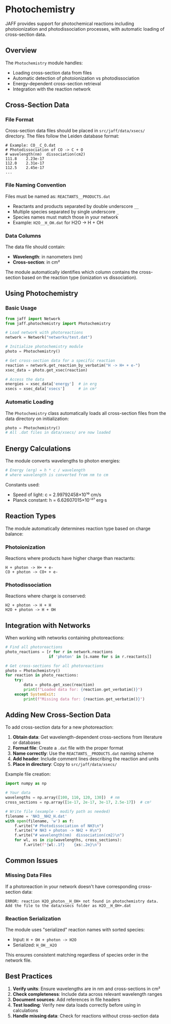 # Photochemistry

JAFF provides support for photochemical reactions including photoionization and photodissociation processes, with automatic loading of cross-section data.

## Overview

The `Photochemistry` module handles:
- Loading cross-section data from files
- Automatic detection of photoionization vs photodissociation
- Energy-dependent cross-section retrieval
- Integration with the reaction network

## Cross-Section Data

### File Format

Cross-section data files should be placed in `src/jaff/data/xsecs/` directory. The files follow the Leiden database format:

```
# Example: CO__C_O.dat
# Photodissociation of CO -> C + O
# wavelength(nm)  dissociation(cm2)
111.8    2.23e-17
112.0    2.31e-17
112.5    2.45e-17
...
```

### File Naming Convention

Files must be named as: `REACTANTS__PRODUCTS.dat`

- Reactants and products separated by double underscore `__`
- Multiple species separated by single underscore `_`
- Species names must match those in your network
- Example: `H2O__H_OH.dat` for H2O → H + OH

### Data Columns

The data file should contain:
- **Wavelength**: in nanometers (nm)
- **Cross-section**: in cm²

The module automatically identifies which column contains the cross-section based on the reaction type (ionization vs dissociation).

## Using Photochemistry

### Basic Usage

```python
from jaff import Network
from jaff.photochemistry import Photochemistry

# Load network with photoreactions
network = Network("networks/test.dat")

# Initialize photochemistry module
photo = Photochemistry()

# Get cross-section data for a specific reaction
reaction = network.get_reaction_by_verbatim("H -> H+ + e-")
xsec_data = photo.get_xsec(reaction)

# Access the data
energies = xsec_data['energy']  # in erg
xsecs = xsec_data['xsecs']      # in cm²
```

### Automatic Loading

The `Photochemistry` class automatically loads all cross-section files from the data directory on initialization:

```python
photo = Photochemistry()
# All .dat files in data/xsecs/ are now loaded
```

## Energy Calculations

The module converts wavelengths to photon energies:

```python
# Energy (erg) = h * c / wavelength
# where wavelength is converted from nm to cm
```

Constants used:
- Speed of light: c = 2.99792458×10¹⁰ cm/s
- Planck constant: h = 6.62607015×10⁻²⁷ erg·s

## Reaction Types

The module automatically determines reaction type based on charge balance:

### Photoionization
Reactions where products have higher charge than reactants:
```
H + photon -> H+ + e-
CO + photon -> CO+ + e-
```

### Photodissociation
Reactions where charge is conserved:
```
H2 + photon -> H + H
H2O + photon -> H + OH
```

## Integration with Networks

When working with networks containing photoreactions:

```python
# Find all photoreactions
photo_reactions = [r for r in network.reactions 
                   if 'photon' in [s.name for s in r.reactants]]

# Get cross-sections for all photoreactions
photo = Photochemistry()
for reaction in photo_reactions:
    try:
        data = photo.get_xsec(reaction)
        print(f"Loaded data for: {reaction.get_verbatim()}")
    except SystemExit:
        print(f"Missing data for: {reaction.get_verbatim()}")
```

## Adding New Cross-Section Data

To add cross-section data for a new photoreaction:

1. **Obtain data**: Get wavelength-dependent cross-sections from literature or databases
2. **Format file**: Create a `.dat` file with the proper format
3. **Name correctly**: Use the `REACTANTS__PRODUCTS.dat` naming scheme
4. **Add header**: Include comment lines describing the reaction and units
5. **Place in directory**: Copy to `src/jaff/data/xsecs/`

Example file creation:
```python
import numpy as np

# Your data
wavelengths = np.array([100, 110, 120, 130])  # nm
cross_sections = np.array([1e-17, 2e-17, 3e-17, 2.5e-17])  # cm²

# Write file (example - modify path as needed)
filename = 'NH3__NH2_H.dat'
with open(filename, 'w') as f:
    f.write("# Photodissociation of NH3\n")
    f.write("# NH3 + photon -> NH2 + H\n")
    f.write("# wavelength(nm)  dissociation(cm2)\n")
    for wl, xs in zip(wavelengths, cross_sections):
        f.write(f"{wl:.1f}    {xs:.2e}\n")
```

## Common Issues

### Missing Data Files

If a photoreaction in your network doesn't have corresponding cross-section data:

```
ERROR: reaction H2O_photon__H_OH+ not found in photochemistry data.
Add the file to the data/xsecs folder as H2O__H_OH+.dat
```

### Reaction Serialization

The module uses "serialized" reaction names with sorted species:
- Input: `H + OH + photon -> H2O`
- Serialized: `H_OH__H2O`

This ensures consistent matching regardless of species order in the network file.

## Best Practices

1. **Verify units**: Ensure wavelengths are in nm and cross-sections in cm²
2. **Check completeness**: Include data across relevant wavelength ranges
3. **Document sources**: Add references in file headers
4. **Test loading**: Verify new data loads correctly before using in calculations
5. **Handle missing data**: Check for reactions without cross-section data